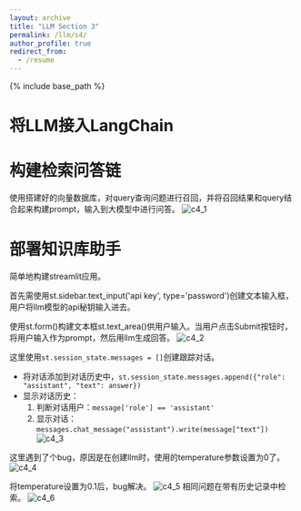 ```yaml
---
layout: archive
title: "LLM Section 3"
permalink: /llm/s4/
author_profile: true
redirect_from:
  - /resume
---
```


{% include base_path %}

# 将LLM接入LangChain

# 构建检索问答链
使用搭建好的向量数据库，对query查询问题进行召回，并将召回结果和query结合起来构建prompt，输入到大模型中进行问答。
![c4_1](https://niysniysniys.github.io/_pages/llm/assets/c4.png)

# 部署知识库助手
简单地构建streamlit应用。

首先需使用st.sidebar.text_input('api key', type='password')创建文本输入框，用户将llm模型的api秘钥输入进去。

使用st.form()构建文本框st.text_area()供用户输入。当用户点击Submit按钮时，将用户输入作为prompt，然后用llm生成回答。
![c4_2](https://niysniysniys.github.io/_pages/llm/assets/streamlit_app1.png)

这里使用`st.session_state.messages = []`创建跟踪对话。
- 将对话添加到对话历史中，`st.session_state.messages.append({"role": "assistant", "text": answer})`
- 显示对话历史：
  1. 判断对话用户：`message['role'] == 'assistant'`
  2. 显示对话：`messages.chat_message("assistant").write(message["text"]) `
![c4_3](https://niysniysniys.github.io/_pages/llm/assets/streamlit_app2.png)


这里遇到了个bug，原因是在创建llm时，使用的temperature参数设置为0了。
![c4_4](https://niysniysniys.github.io/_pages/llm/assets/streamlit_app3.png)

将temperature设置为0.1后，bug解决。
![c4_5](https://niysniysniys.github.io/_pages/llm/assets/cp1.png)
相同问题在带有历史记录中检索。
![c4_6](https://niysniysniys.github.io/_pages/llm/assets/cp2.png)
